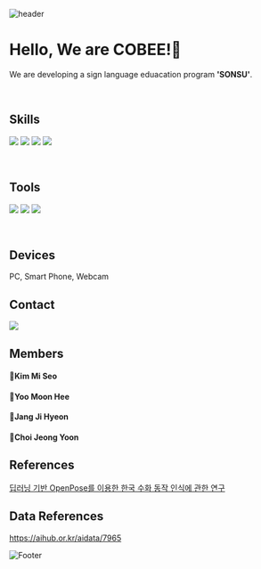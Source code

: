 ![header](https://capsule-render.vercel.app/api?type=waving&color=timeGradient&height=300&section=header&text=SONSU%20&fontSize=90)
# Hello, We are COBEE!👋

We are developing a sign language eduacation program **'SONSU'**.

<!-- 공식 로고 색상과 정확한 로고 이름 모아보는 사이트 : https://simpleicons.org/ -->
<!-- <img src="https://img.shields.io/badge/이름-색상코드?style=flat&logo=로고명&logoColor=FFFFFF"/> -->

<br/>

## Skills
<img src="https://img.shields.io/badge/TensorFlow-FF6F00?style=flat&logo=TensorFlow&logoColor=FFFFFF"/> <img src="https://img.shields.io/badge/Keras-D00000?style=flat&logo=Keras&logoColor=FFFFFF"/> <img src="https://img.shields.io/badge/React-61DAFB?style=flat&logo=react&logoColor=FFFFFF"/> <img src="https://img.shields.io/badge/Kotlin-7F52FF?style=flat&logo=Kotlin&logoColor=FFFFFF"/> 

<br/>

## Tools
<img src="https://img.shields.io/badge/Anaconda-44A833?style=flat&logo=anaconda&logoColor=FFFFFF"/> <img src="https://img.shields.io/badge/Colab-F9AB00?style=flat&logo=Google Colab&logoColor=FFFFFF"/> <img src="https://img.shields.io/badge/Visual Studio Code-007ACC?style=flat&logo=Visual Studio Code&logoColor=FFFFFF"/>

<br/>

## Devices
PC, Smart Phone, Webcam

## Contact
[![](https://img.shields.io/badge/-gmail-grey?logo=gmail)](mailto:"teamcobee@gmail.com")

## Members
#### 🌟Kim Mi Seo 
#### 🌟Yoo Moon Hee
#### 🌟Jang Ji Hyeon
#### 🌟Choi Jeong Yoon

## References
[딥러닝 기반 OpenPose를 이용한 한국 수화 동작 인식에 관한 연구](http://journal.dcs.or.kr/_PR/view/?aidx=29041&bidx=2548)

## Data References
https://aihub.or.kr/aidata/7965


![Footer](https://capsule-render.vercel.app/api?type=waving&color=timeGradient&height=200&section=footer)
